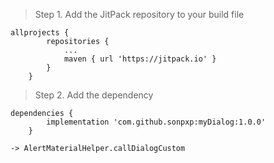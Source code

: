 >Step 1. Add the JitPack repository to your build file
```
allprojects {
		repositories {
			...
			maven { url 'https://jitpack.io' }
		}
	}
  ```
>Step 2. Add the dependency
```
dependencies {
		implementation 'com.github.sonpxp:myDialog:1.0.0'
	}
  ```
 
  ```
  -> AlertMaterialHelper.callDialogCustom
